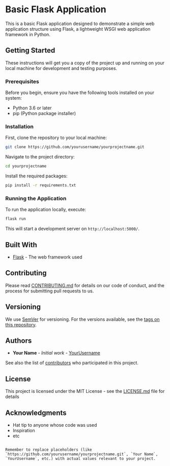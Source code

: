 # Basic Flask Application

This is a basic Flask application designed to demonstrate a simple web application structure using Flask, a lightweight WSGI web application framework in Python.

## Getting Started

These instructions will get you a copy of the project up and running on your local machine for development and testing purposes.

### Prerequisites

Before you begin, ensure you have the following tools installed on your system:

- Python 3.6 or later
- pip (Python package installer)

### Installation

First, clone the repository to your local machine:

```bash
git clone https://github.com/yourusername/yourprojectname.git
```

Navigate to the project directory:

```bash
cd yourprojectname
```

Install the required packages:

```bash
pip install -r requirements.txt
```

### Running the Application

To run the application locally, execute:

```bash
flask run
```

This will start a development server on `http://localhost:5000/`.

## Built With

* [Flask](http://flask.palletsprojects.com/) - The web framework used

## Contributing

Please read [CONTRIBUTING.md](CONTRIBUTING.md) for details on our code of conduct, and the process for submitting pull requests to us.

## Versioning

We use [SemVer](http://semver.org/) for versioning. For the versions available, see the [tags on this repository](https://github.com/yourusername/yourprojectname/tags).

## Authors

* **Your Name** - *Initial work* - [YourUsername](https://github.com/YourUsername)

See also the list of [contributors](https://github.com/yourusername/yourprojectname/contributors) who participated in this project.

## License

This project is licensed under the MIT License - see the [LICENSE.md](LICENSE.md) file for details

## Acknowledgments

* Hat tip to anyone whose code was used
* Inspiration
* etc
```

Remember to replace placeholders (like `https://github.com/yourusername/yourprojectname.git`, `Your Name`, `YourUsername`, etc.) with actual values relevant to your project.